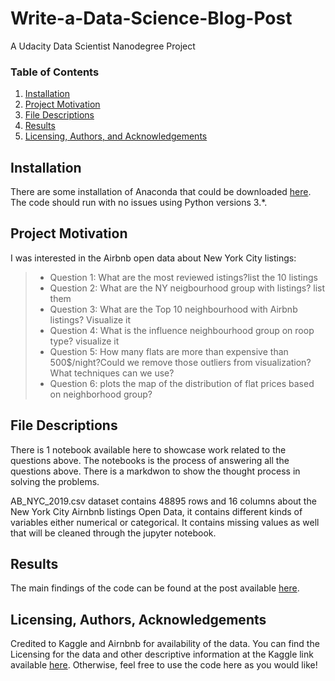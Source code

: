 # Write-a-Data-Science-Blog-Post
A Udacity Data Scientist Nanodegree Project

### Table of Contents

1. [Installation](#installation)
2. [Project Motivation](#motivation)
3. [File Descriptions](#files)
4. [Results](#results)
5. [Licensing, Authors, and Acknowledgements](#licensing)

## Installation <a name="installation"></a>

There are some installation of Anaconda that could be downloaded [here](https://www.anaconda.com/).  The code should run with no issues using Python versions 3.*.

## Project Motivation<a name="motivation"></a>

I was interested in the Airbnb open data about New York City listings:

> * Question 1: What are the most reviewed istings?list the 10 listings
> * Question 2: What are the NY neigbourhood group with listings? list them
> * Question 3: What are the Top 10 neighbourhood with Airbnb listings? Visualize it
> * Question 4: What is the influence neighbourhood group on roop type?  visualize it
> * Question 5: How many flats are more than expensive than 500$/night?Could we remove those outliers from visualization? What techniques can we use?
> * Question 6: plots the map of the distribution of flat prices based on neighborhood group?


## File Descriptions <a name="files"></a>

There is 1 notebook available here to showcase work related to the questions above. The notebooks is the process of answering all the questions above. There is a markdwon to show the thought process in solving the problems.

AB_NYC_2019.csv dataset contains 48895 rows and 16 columns about the  New York City Airnbnb listings Open Data, it contains different kinds of variables either numerical or categorical. It contains missing values as well that will be cleaned through the jupyter notebook.

## Results<a name="results"></a>

The main findings of the code can be found at the post available [here](https://medium.com/@naiborhujosua/demystifying-new-york-city-airbnb-open-data-54baf5320513).

## Licensing, Authors, Acknowledgements<a name="licensing"></a>

Credited to Kaggle and Airnbnb for availability of the data. You can find the Licensing for the data and other descriptive information at the Kaggle link available [here](https://www.kaggle.com/dgomonov/new-york-city-airbnb-open-data/data?select=AB_NYC_2019.csv). Otherwise, feel free to use the code here as you would like! 
